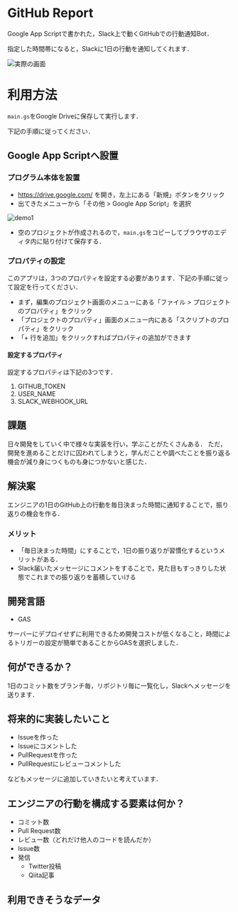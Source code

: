 ﻿# GitHub Report
Google App Scriptで書かれた，Slack上で動くGitHubでの行動通知Bot．

指定した時間帯になると，Slackに1日の行動を通知してくれます．

![実際の画面](https://pbs.twimg.com/media/Em4CHdRUUAUzF0_?format=jpg&name=small)

# 利用方法

```main.gs```をGoogle Driveに保存して実行します．

下記の手順に従ってください．

## Google App Scriptへ設置
### プログラム本体を設置
- https://drive.google.com/ を開き，左上にある「新規」ボタンをクリック
- 出てきたメニューから「その他 > Google App Script」を選択

![demo1](https://github.com/KotaIkehara/github-report/blob/main/images/new.png)

- 空のプロジェクトが作成されるので，```main,gs```をコピーしてブラウザのエディタ内に貼り付けて保存する．

### プロパティの設定
このアプリは，3つのプロパティを設定する必要があります．下記の手順に従って設定を行ってください．

- まず，編集のプロジェクト画面のメニューにある「ファイル > プロジェクトのプロパティ」をクリック
- 「プロジェクトのプロパティ」画面のメニュー内にある「スクリプトのプロパティ」をクリック
- 「+ 行を追加」をクリックすればプロパティの追加ができます

#### 設定するプロパティ
設定するプロパティは下記の3つです．

1. GITHUB_TOKEN
1. USER_NAME
1. SLACK_WEBHOOK_URL



## 課題
日々開発をしていく中で様々な実装を行い，学ぶことがたくさんある．
ただ，開発を進めることだけに囚われてしまうと，学んだことや調べたことを振り返る機会が減り身につくものも身につかないと感じた．

## 解決案
エンジニアの1日のGitHub上の行動を毎日決まった時間に通知することで，振り返りの機会を作る．

### メリット
- 「毎日決まった時間」にすることで，1日の振り返りが習慣化するというメリットがある．
- Slack届いたメッセージにコメントをすることで，見た目もすっきりした状態でこれまでの振り返りを蓄積していける

## 開発言語
- GAS

サーバーにデプロイせずに利用できるため開発コストが低くなること，時間によるトリガーの設定が簡単であることからGASを選択しました．

## 何ができるか？
1日のコミット数をブランチ毎，リポジトリ毎に一覧化し，Slackへメッセージを送ります．

## 将来的に実装したいこと
- Issueを作った
- Issueにコメントした
- PullRequestを作った
- PullRequestにレビューコメントした

などもメッセージに追加していきたいと考えています．

## エンジニアの行動を構成する要素は何か？
- コミット数
- Pull Request数
- レビュー数（どれだけ他人のコードを読んだか）
- Issue数
- 発信
  - Twitter投稿
  - Qiita記事

## 利用できそうなデータ

